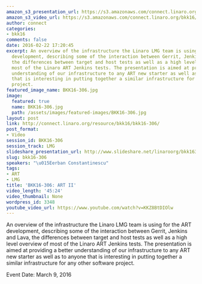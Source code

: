 ```yaml
---
amazon_s3_presentation_url: https://s3.amazonaws.com/connect.linaro.org/bkk16/Presentations/Wednesday/BKK16-306.pdf
amazon_s3_video_url: https://s3.amazonaws.com/connect.linaro.org/bkk16/Videos/Wednesday/BKK16-306%20ART%20II.mp4
author: connect
categories:
- bkk16
comments: false
date: 2016-02-22 17:20:45
excerpt: An overview of the infrastructure the Linaro LMG team is using for the ART
  development, describing some of the interaction between Gerrit, Jenkins and Lava,
  the differences between target and host tests as well as a high level overview of
  most of the Linaro ART Jenkins tests. The presentation is aimed at providing a better
  understanding of our infrastructure to any ART new starter as well as to anyone
  that is interesting in putting together a similar infrastructure for any other software
  project.
featured_image_name: BKK16-306.jpg
image:
  featured: true
  name: BKK16-306.jpg
  path: /assets/images/featured-images/BKK16-306.jpg
layout: post
link: http://connect.linaro.org/resource/bkk16/bkk16-306/
post_format:
- Video
session_id: BKK16-306
session_track: LMG
slideshare_presentation_url: http://www.slideshare.net/linaroorg/bkk16306-art-ii
slug: bkk16-306
speakers: "\u015Eerban Constantinescu"
tags:
- ART
- LMG
title: 'BKK16-306: ART II'
video_length: '45:24'
video_thumbnail: None
wordpress_id: 3348
youtube_video_url: https://www.youtube.com/watch?v=KKZ8BtDIOlw
---
```


An overview of the infrastructure the Linaro LMG team is using for the ART development, describing some of the interaction between Gerrit, Jenkins and Lava, the differences between target and host tests as well as a high level overview of most of the Linaro ART Jenkins tests. The presentation is aimed at providing a better understanding of our infrastructure to any ART new starter as well as to anyone that is interesting in putting together a similar infrastructure for any other software project.

Event Date: March 9, 2016
